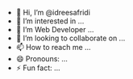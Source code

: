 - 👋 Hi, I’m @idreesafridi
- 👀 I’m interested in ...
- 🌱 I’m Web Developer ...
- 💞️ I’m looking to collaborate on ...
- 📫 How to reach me ...
- 😄 Pronouns: ...
- ⚡ Fun fact: ...

<!---
idreesafridi/idreesafridi is a ✨ special ✨ repository because its `README.md` (this file) appears on your GitHub profile.
You can click the Preview link to take a look at your changes.
--->
